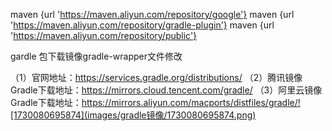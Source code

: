 maven {url 'https://maven.aliyun.com/repository/google'}
maven {url 'https://maven.aliyun,com/repository/gradle-plugin'}
maven {url 'https://maven.aliyun.com/repository/public'}

gardle 包下载镜像gradle-wrapper文件修改

（1）官网地址：https://services.gradle.org/distributions/
（2）腾讯镜像 Gradle下载地址：https://mirrors.cloud.tencent.com/gradle/
（3）阿里云镜像 Gradle下载地址：https://mirrors.aliyun.com/macports/distfiles/gradle/![1730080695874](images/gradle镜像/1730080695874.png)

